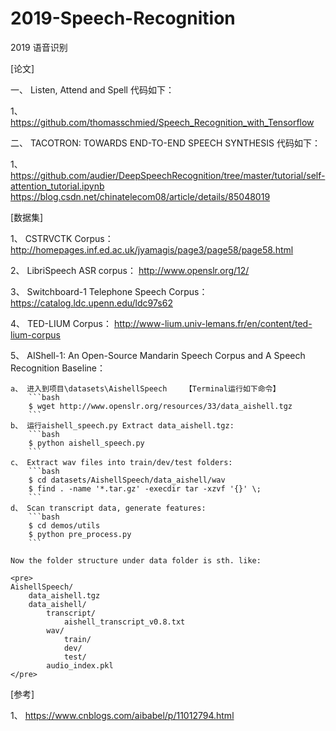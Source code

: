 # 2019-Speech-Recognition
2019 语音识别

[论文]

一、  Listen, Attend and Spell
代码如下：

1、 https://github.com/thomasschmied/Speech_Recognition_with_Tensorflow
    

二、  TACOTRON: TOWARDS END-TO-END SPEECH SYNTHESIS
代码如下：

1、 https://github.com/audier/DeepSpeechRecognition/tree/master/tutorial/self-attention_tutorial.ipynb
    https://blog.csdn.net/chinatelecom08/article/details/85048019

[数据集]

1、 CSTRVCTK Corpus：   http://homepages.inf.ed.ac.uk/jyamagis/page3/page58/page58.html

2、 LibriSpeech ASR corpus：  http://www.openslr.org/12/

3、 Switchboard-1 Telephone Speech Corpus：   https://catalog.ldc.upenn.edu/ldc97s62

4、 TED-LIUM Corpus： http://www-lium.univ-lemans.fr/en/content/ted-lium-corpus

5、 AIShell-1: An Open-Source Mandarin Speech Corpus and A Speech Recognition Baseline：   
    
    a、 进入到项目\datasets\AishellSpeech    【Terminal运行如下命令】  
        ```bash
        $ wget http://www.openslr.org/resources/33/data_aishell.tgz
        ```
    b、 运行aishell_speech.py Extract data_aishell.tgz:
        ```bash
        $ python aishell_speech.py
        ```
    c、 Extract wav files into train/dev/test folders:
        ```bash
        $ cd datasets/AishellSpeech/data_aishell/wav
        $ find . -name '*.tar.gz' -execdir tar -xzvf '{}' \;
        ```
    d、 Scan transcript data, generate features:
        ```bash
        $ cd demos/utils
        $ python pre_process.py
        ```
    
    Now the folder structure under data folder is sth. like:

    <pre>
    AishellSpeech/
        data_aishell.tgz
        data_aishell/
            transcript/
                aishell_transcript_v0.8.txt
            wav/
                train/
                dev/
                test/
            audio_index.pkl
    </pre>
    
[参考]

1、 https://www.cnblogs.com/aibabel/p/11012794.html


